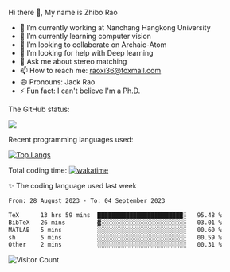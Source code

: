 Hi there 👋, My name is Zhibo Rao
- 🔭 I’m currently working at Nanchang Hangkong University
- 🌱 I’m currently learning computer vision
- 👯 I’m looking to collaborate on Archaic-Atom
- 🤔 I’m looking for help with Deep learning
- 💬 Ask me about stereo matching
- 📫 How to reach me: raoxi36@foxmail.com
- 😄 Pronouns: Jack Rao
- ⚡ Fun fact: I can't believe I'm a Ph.D.

The GitHub status:

![](https://github-readme-stats.vercel.app/api?username=ZhiboRao)

Recent programming languages used:

[![Top Langs](https://github-readme-stats.vercel.app/api/top-langs/?username=ZhiboRao&layout=compact)](https://github.com/anuraghazra/github-readme-stats)

Total coding time: [![wakatime](https://wakatime.com/badge/user/51ec5ec7-4742-4243-9eea-732ade32c0b7.svg)](https://wakatime.com/@51ec5ec7-4742-4243-9eea-732ade32c0b7)

✨ The coding language used last week 
<!--START_SECTION:waka-->

```txt
From: 28 August 2023 - To: 04 September 2023

TeX      13 hrs 59 mins  ████████████████████████░   95.48 %
BibTeX   26 mins         ▓░░░░░░░░░░░░░░░░░░░░░░░░   03.01 %
MATLAB   5 mins          ░░░░░░░░░░░░░░░░░░░░░░░░░   00.60 %
sh       5 mins          ░░░░░░░░░░░░░░░░░░░░░░░░░   00.59 %
Other    2 mins          ░░░░░░░░░░░░░░░░░░░░░░░░░   00.31 %
```

<!--END_SECTION:waka-->

![Visitor Count](https://profile-counter.glitch.me/Raohaocheng/count.svg)
